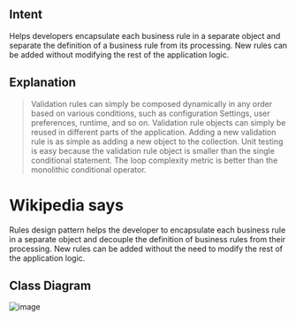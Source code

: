 ## Intent
Helps developers encapsulate each business rule in a separate object and separate the definition of a business rule from its processing. New rules can be added without modifying the rest of the application logic.
## Explanation
> Validation rules can simply be composed dynamically in any order based on various conditions, such as configuration Settings, user preferences, runtime, and so on.
> Validation rule objects can simply be reused in different parts of the application.
> Adding a new validation rule is as simple as adding a new object to the collection.
> Unit testing is easy because the validation rule object is smaller than the single conditional statement.
> The loop complexity metric is better than the monolithic conditional operator.
# Wikipedia says
Rules design pattern helps the developer to encapsulate each business rule in a separate object and decouple the definition of business rules from their processing. New rules can be added without the need to modify the rest of the application logic.
## Class Diagram
![image](https://user-images.githubusercontent.com/110162648/197736364-6cbc20bd-302d-4491-8f43-4cbb048ad414.png)
